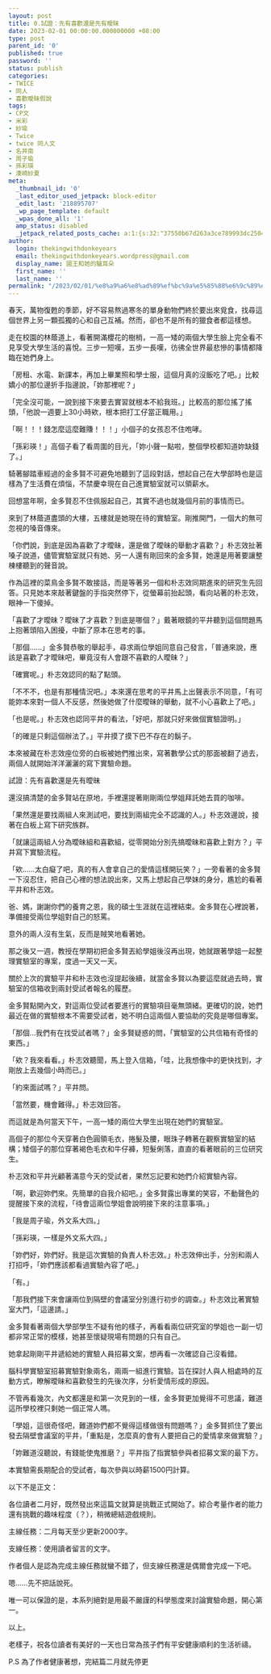 ```yaml
---
layout: post
title: 0.試證：先有喜歡還是先有曖昧
date: 2023-02-01 00:00:00.000000000 +08:00
type: post
parent_id: '0'
published: true
password: ''
status: publish
categories:
- TWICE
- 同人
- 喜歡曖昧假說
tags:
- CP文
- 米彩
- 紗瑜
- Twice
- twice 同人文
- 名井南
- 周子瑜
- 孫彩瑛
- 湊崎紗夏
meta:
  _thumbnail_id: '0'
  _last_editor_used_jetpack: block-editor
  _edit_last: '218895707'
  _wp_page_template: default
  _wpas_done_all: '1'
  amp_status: disabled
  _jetpack_related_posts_cache: a:1:{s:32:"37550b67d263a3ce789993dc25046c5f";a:2:{s:7:"expires";i:1736453818;s:7:"payload";a:6:{i:0;a:1:{s:2:"id";i:3453;}i:1;a:1:{s:2:"id";i:3423;}i:2;a:1:{s:2:"id";i:3572;}i:3;a:1:{s:2:"id";i:89;}i:4;a:1:{s:2:"id";i:3777;}i:5;a:1:{s:2:"id";i:3509;}}}}
author:
  login: thekingwithdonkeyears
  email: thekingwithdonkeyears.wordpress@gmail.com
  display_name: 國王和她的驢耳朵
  first_name: ''
  last_name: ''
permalink: "/2023/02/01/%e8%a9%a6%e8%ad%89%ef%bc%9a%e5%85%88%e6%9c%89%e5%96%9c%e6%ad%a1%e9%82%84%e6%98%af%e5%85%88%e6%9c%89%e6%9b%96%e6%98%a7/"
---
```


春天，萬物復甦的季節，好不容易熬過寒冬的單身動物們終於要出來覓食，找尋這個世界上另一顆孤獨的心和自己互補。然而，卻也不是所有的獵食者都這樣想。

走在校園的林蔭道上，看著開滿櫻花的樹梢，一高一矮的兩個大學生臉上完全看不見享受大學生活的喜悅。三步一短嘆，五步一長嘆，彷彿全世界最悲慘的事情都降臨在她們身上。

「房租、水電、新課本，再加上畢業照和學士服，這個月真的沒飯吃了吧。」比較嬌小的那位邊折手指邊說，「妳那裡呢？」

「完全沒可能，一說到接下來要去實習就根本不給我班。」比較高的那位搖了搖頭，「他說一週要上30小時欸，根本把打工仔當正職用。」

「啊！！！錢怎麼這麼難賺！！！」小個子的女孩忍不住咆哮。

「孫彩瑛！」高個子看了看周圍的目光，「妳小聲一點啦，整個學校都知道妳缺錢了。」

騎著腳踏車經過的金多賢不可避免地聽到了這段對話，想起自己在大學部時也是這樣為了生活費在煩惱，不禁慶幸現在自己進實驗室就可以領薪水。

回想當年啊，金多賢忍不住佩服起自己，其實不過也就幾個月前的事情而已。

來到了林蔭道盡頭的大樓，五樓就是她現在待的實驗室。剛推開門，一個大的無可忽視的嗓音傳來。

「你們說，到底是因為喜歡了才曖昧，還是做了曖昧的舉動才喜歡？」朴志效扯著嗓子說道，儘管實驗室就只有她、另一人還有剛回來的金多賢，她還是用著要讓整棟樓聽到的聲音說。

作為這裡的菜鳥金多賢不敢接話，而是等著另一個和朴志效同期進來的研究生先回答。只見她本來敲著鍵盤的手指突然停下，從螢幕前抬起頭，看向站著的朴志效，眼神一下傻掉。

「喜歡了才曖昧？曖昧了才喜歡？到底是哪個？」戴著眼鏡的平井聽到這個問題馬上抱著頭陷入困擾，中斷了原本在思考的事。

「那個......」金多賢恭敬的舉起手，尋求兩位學姐同意自己發言，「普通來說，應該是喜歡了才曖昧吧，畢竟沒有人會跟不喜歡的人曖昧？」

「確實呢。」朴志效認同的點了點頭。

「不不不，也是有那種情況吧。」本來還在思考的平井馬上出聲表示不同意，「有可能妳本來對一個人不反感，然後她做了什麼曖昧的舉動，就不小心喜歡上了吧。」

「也是呢。」朴志效也認同平井的看法，「好吧，那就只好來做個實驗證明。」

「的確是只剩這個辦法了。」平井摸了摸下巴不存在的鬍子。

本來被藏在朴志效座位旁的白板被她們推出來，寫著數學公式的那面被翻了過去，兩個人就開始洋洋灑灑的寫下實驗命題。

試證：先有喜歡還是先有曖昧

還沒搞清楚的金多賢站在原地，手裡還提著剛剛兩位學姐拜託她去買的咖啡。

「果然還是要找兩組人來測試吧，要找到兩組完全不認識的人。」朴志效邊說，接著在白板上寫下研究族群。

「就讓這兩組人分為曖昧組和喜歡組，從零開始分別先搞曖昧和喜歡上對方？」平井寫下實驗流程。

「欸……太白癡了吧，真的有人會拿自己的愛情這樣開玩笑？」一旁看著的金多賢一下沒忍住，把自己心裡的想法說出來，又馬上想起自己學妹的身分，尷尬的看著平井和朴志效。

爸、媽，謝謝你們的養育之恩，我的碩士生涯就在這裡結束。金多賢在心裡說著，準備接受兩位學姐對自己的怒罵。

意外的兩人沒有生氣，反而是賊笑地看著她。

那之後又一週，教授在學期初把金多賢丟給學姐後沒再出現，她就跟著學姐一起整理實驗室的專案，度過一天又一天。

關於上次的實驗平井和朴志效也沒提起後續，就當金多賢以為要這麼就過去時，實驗室的信箱收到兩封受試者報名的履歷。

金多賢點開內文，對這兩位受試者要進行的實驗項目毫無頭緒。更確切的說，她們最近在做的實驗根本不需要受試者，她不明白這兩個人要協助的究竟是哪個專案。

「那個…我們有在找受試者嗎？」金多賢疑惑的問，「實驗室的公共信箱有奇怪的東西。」

「欸？我來看看。」朴志效聽聞，馬上登入信箱，「哇，比我想像中的更快找到，才剛放上去幾個小時而已。」

「約來面試嗎？」平井問。

「當然要，機會難得。」朴志效回答。

而這就是為何當天下午，一高一矮的兩位大學生出現在她們的實驗室。

高個子的那位今天穿著白色圓領毛衣，捲髮及腰，眼珠子轉著在觀察實驗室的結構；矮個子的那位穿著褐色毛衣和牛仔褲，短髮俐落，直直的看著眼前的三位研究生。

朴志效和平井光顧著滿意今天的受試者，果然忘記要和她們介紹實驗內容。

「啊，歡迎妳們來。先簡單的自我介紹吧。」金多賢露出專業的笑容，不動聲色的提醒接下來的流程，「待會這兩位學姐會說明接下來的注意事項。」

「我是周子瑜，外文系大四。」

「孫彩瑛，一樣是外文系大四。」

「妳們好，妳們好。我是這次實驗的負責人朴志效。」朴志效伸出手，分別和兩人打招呼，「妳們應該都看過實驗內容了吧。」

「有。」

「那我們接下來會讓兩位到隔壁的會議室分別進行初步的調查。」朴志效比著實驗室大門，「這邊請。」

金多賢看著兩個大學部學生不疑有他的樣子，再看看兩位研究室的學姐也一副一切都非常正常的模樣，她甚至懷疑現場有問題的只有自己。

她拿起剛剛平井遞給她的實驗人員招募文案，想再看一次確認自己沒看錯。

腦科學實驗室招募實驗對象兩名，兩兩一組進行實驗。旨在探討人與人相處時的互動方式，瞭解曖昧和喜歡發生的先後次序，分析愛情形成的原因。

不管再看幾次，內文都還是和第一次見到的一樣，金多賢更加覺得不可思議，難道這所學校裡只剩她一個正常人嗎。

「學姐，這很奇怪吧，難道妳們都不覺得這樣做很有問題嗎？」金多賢抓住了要出發去隔壁會議室的平井，「重點是，怎麼真的會有人要把自己的愛情拿來做實驗？」

「妳難道沒聽說，有錢能使鬼推磨？」平井指了指實驗參與者招募文案的最下方。

本實驗需長期配合的受試者，每次參與以時薪1500円計算。

以下不是正文：

各位讀者二月好，既然發出來這篇文就算是挑戰正式開始了。綜合考量作者的能力還有挑戰的趣味程度（？），稍微總結遊戲規則。

主線任務：二月每天至少更新2000字。

支線任務：使用讀者留言的文字。

作者個人是認為完成主線任務就蠻不錯了，但支線任務還是偶爾會完成一下吧。

嗯......先不把話說死。

唯一可以保證的是，本系列絕對是用最不嚴謹的科學態度來討論實驗命題，開心第一。

以上。

老樣子，祝各位讀者有美好的一天也日常為孩子們有平安健康順利的生活祈禱。

P.S 為了作者健康著想，完結篇二月就先停更
